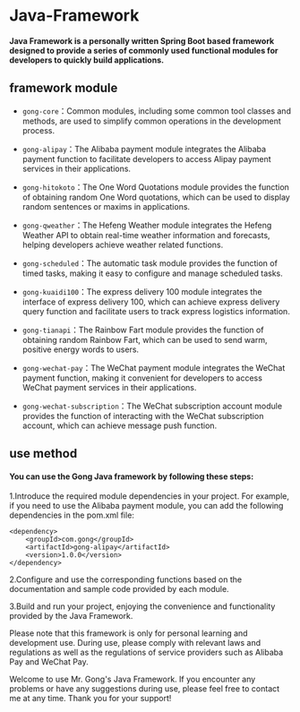 # Java-Framework

#### Java Framework is a personally written Spring Boot based framework designed to provide a series of commonly used functional modules for developers to quickly build applications.

## framework module
* `gong-core`：Common modules, including some common tool classes and methods, are used to simplify common operations in the development process.

* `gong-alipay`：The Alibaba payment module integrates the Alibaba payment function to facilitate developers to access Alipay payment services in their applications.

* `gong-hitokoto`：The One Word Quotations module provides the function of obtaining random One Word quotations, which can be used to display random sentences or maxims in applications.

* `gong-qweather`：The Hefeng Weather module integrates the Hefeng Weather API to obtain real-time weather information and forecasts, helping developers achieve weather related functions.

* `gong-scheduled`：The automatic task module provides the function of timed tasks, making it easy to configure and manage scheduled tasks.

* `gong-kuaidi100`：The express delivery 100 module integrates the interface of express delivery 100, which can achieve express delivery query function and facilitate users to track express logistics information.

* `gong-tianapi`：The Rainbow Fart module provides the function of obtaining random Rainbow Fart, which can be used to send warm, positive energy words to users.

* `gong-wechat-pay`：The WeChat payment module integrates the WeChat payment function, making it convenient for developers to access WeChat payment services in their applications.

* `gong-wechat-subscription`：The WeChat subscription account module provides the function of interacting with the WeChat subscription account, which can achieve message push function.

## use method

#### You can use the Gong Java framework by following these steps:

1.Introduce the required module dependencies in your project. For example, if you need to use the Alibaba payment module, you can add the following dependencies in the pom.xml file:

```
<dependency>
    <groupId>com.gong</groupId>
    <artifactId>gong-alipay</artifactId>
    <version>1.0.0</version>
</dependency>
```

2.Configure and use the corresponding functions based on the documentation and sample code provided by each module.

3.Build and run your project, enjoying the convenience and functionality provided by the Java Framework.

Please note that this framework is only for personal learning and development use. During use, please comply with relevant laws and regulations as well as the regulations of service providers such as Alibaba Pay and WeChat Pay.

Welcome to use Mr. Gong's Java Framework. If you encounter any problems or have any suggestions during use, please feel free to contact me at any time. Thank you for your support!